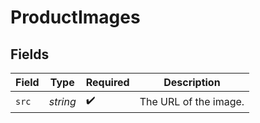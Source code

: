 # ProductImages


## Fields

| Field                 | Type                  | Required              | Description           |
| --------------------- | --------------------- | --------------------- | --------------------- |
| `src`                 | *string*              | :heavy_check_mark:    | The URL of the image. |